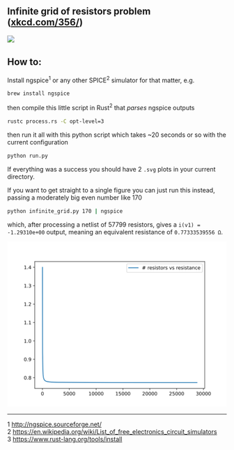 ## Infinite grid of resistors problem ([xkcd.com/356/](https://xkcd.com/356/))


[![](https://www.mbeckler.org/resistor_grid/nerd_sniping_s.png)](https://xkcd.com/356/)


## How to:

Install ngspice<sup>1</sup> or any other SPICE<sup>2</sup> simulator for that matter, e.g.
```
brew install ngspice
```
then compile this little script in Rust<sup>2</sup> that _parses_ ngspice outputs
```bash
rustc process.rs -C opt-level=3
```

then run it all with this python script which takes ~20 seconds or so with the current configuration
```bash
python run.py
```
If everything was a success you should have 2 `.svg` plots in your current directory.

If you want to get straight to a single figure you can just run this instead, passing a moderately big even number like 170

```bash
python infinite_grid.py 170 | ngspice
``` 

which, after processing a netlist of 57799 resistors, gives a `i(v1) = -1.29310e+00` output, meaning an equivalent resistance of 
`0.77333539556 Ω`.


![](https://github.com/urbanij/infinite-resistor-grid/blob/main/resistors_vs_resistance.svg?raw=true)


<!-- 
### Example generated netlist
```spice
* Infinite grid of resistors* Grid size = 2x3; # resistors = 7

* Horizontal resistors
R0 6 1 1
R1 1 0 1
* ---
R2 3 4 1
R3 4 5 1
* Vertical resistors
* ---
R4 6 3 1
R5 1 4 1
R6 0 5 1

V1 3 0 dc 1V

.control
op
print i(v1)
* print all
.endc
``` -->

---
1 http://ngspice.sourceforge.net/ <br>
2 https://en.wikipedia.org/wiki/List_of_free_electronics_circuit_simulators <br>
3 https://www.rust-lang.org/tools/install